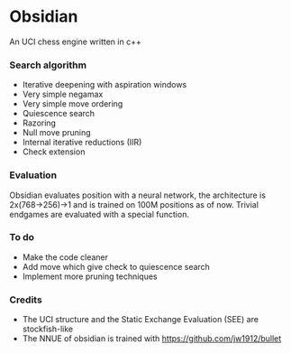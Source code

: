 # Obsidian
An UCI chess engine written in c++


### Search algorithm

* Iterative deepening with aspiration windows
* Very simple negamax
* Very simple move ordering
* Quiescence search
* Razoring
* Null move pruning
* Internal iterative reductions (IIR)
* Check extension


### Evaluation

Obsidian evaluates position with a neural network, the architecture is 2x(768->256)->1 and is trained on 100M positions as of now.
Trivial endgames are evaluated with a special function.


### To do

* Make the code cleaner
* Add move which give check to quiescence search
* Implement more pruning techniques


### Credits
* The UCI structure and the Static Exchange Evaluation (SEE) are stockfish-like
* The NNUE of obsidian is trained with https://github.com/jw1912/bullet